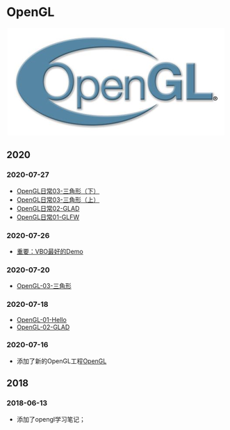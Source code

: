 # OpenGL

<p align='center'>
<img src='bg.png'>
</p>


## 2020



### 2020-07-27

- [OpenGL日常03-三角形（下）](https://www.jianshu.com/p/d5033babf2d4)
- [OpenGL日常03-三角形（上）](https://www.jianshu.com/p/69c592c9bc67)
- [OpenGL日常02-GLAD](https://www.jianshu.com/p/5eb5f2c17106)
- [OpenGL日常01-GLFW](https://www.jianshu.com/p/158daf985cd6)

### 2020-07-26

- [重要：VBO最好的Demo](http://www.songho.ca/opengl/index.html)

### 2020-07-20

- [OpenGL-03-三角形](./OpenGL/OpenGL-03-Triangle)

### 2020-07-18

- [OpenGL-01-Hello](./OpenGL/OpenGL-01-Hello)
- [OpenGL-02-GLAD](./OpenGL/OpenGL-02-GLAD)

### 2020-07-16

- 添加了新的OpenGL工程[OpenGL](./OpenGL)


## 2018

### 2018-06-13
* 添加了opengl学习笔记；